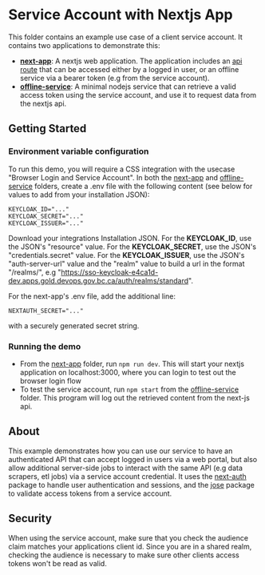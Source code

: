 # Service Account with Nextjs App

This folder contains an example use case of a client service account. It contains two applications to demonstrate this:

- **[next-app](./next-app/)**: A nextjs web application. The application includes an [api route](./next-app/src/pages/api/message.js) that can be accessed either by a logged in user, or an offline service via a bearer token (e.g from the service account).
- **[offline-service](./offline-service/)**: A minimal nodejs service that can retrieve a valid access token using the service account, and use it to request data from the nextjs api.

## Getting Started

### Environment variable configuration

To run this demo, you will require a CSS integration with the usecase "Browser Login and Service Account". In both the [next-app](./next-app/) and [offline-service](./offline-service/) folders, create a .env file with the following content (see below for values to add from your installation JSON):

```
KEYCLOAK_ID="..."
KEYCLOAK_SECRET="..."
KEYCLOAK_ISSUER="..."
```

Download your integrations Installation JSON. For the **KEYCLOAK_ID**, use the JSON's "resource" value. For the **KEYCLOAK_SECRET**, use the JSON's "credentials.secret" value. For the **KEYCLOAK_ISSUER**, use the JSON's "auth-server-url" value and the "realm" value to build a url in the format "<auth-server-url>/realms/<realm>", e.g "https://sso-keycloak-e4ca1d-dev.apps.gold.devops.gov.bc.ca/auth/realms/standard". 

For the next-app's .env file, add the additional line:

```
NEXTAUTH_SECRET="..." 
```

with a securely generated secret string.

### Running the demo

- From the [next-app](./next-app/) folder, run `npm run dev`. This will start your nextjs application on localhost:3000, where you can login to test out the browser login flow
- To test the service account, run `npm start` from the [offline-service](./offline-service/) folder. This program will log out the retrieved content from the next-js api.

## About

This example demonstrates how you can use our service to have an authenticated API that can accept logged in users via a web portal, but also allow additional server-side jobs to interact with the same API (e.g data scrapers, etl jobs) via a service account credential. It uses the [next-auth](https://next-auth.js.org/) package to handle user authentication and sessions, and the [jose](https://www.npmjs.com/package/jose) package to validate access tokens from a service account. 


## Security

When using the service account, make sure that you check the audience claim matches your applications client id. Since you are in a shared realm, checking the audience is necessary to make sure other clients access tokens won't be read as valid.